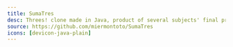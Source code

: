 ```yaml
---
title: SumaTres
desc: Threes! clone made in Java, product of several subjects' final projects.
source: https://github.com/miermontoto/SumaTres
icons: [devicon-java-plain]
---
```


